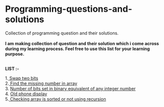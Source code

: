# Programming-questions-and-solutions</br>
Collection of programming question and their solutions.</br></br>
<b>I am making collection of question and their solution which i come across during my learning process.
Feel free to use this list for your learning purpose.</b></br></br>

<b>LIST :-</b></br>

1.<a href= https://github.com/vivekjain202/Programming-questions-and-solutions/blob/master/swap%20two%20bits.txt> Swap two bits</a></br>
2.<a href= https://github.com/vivekjain202/Programming-questions-and-solutions/blob/master/Find%20missing%20numbers%20in%20array.txt> Find the missing number in array</a></br>
3. <a href= https://github.com/vivekjain202/Programming-questions-and-solutions/blob/master/Number%20of%20set%20bits%20in%20a%20number.txt> Number of bits set in binary equivalent of any integer number </a></br>
4. <a href=https://github.com/vivekjain202/Programming-questions-and-solutions/blob/master/Old%20phone%20display.txt> Old phone display </a></br>
5.<a href=https://github.com/vivekjain202/Programming-questions-and-solutions/blob/master/is%20sorted.txt> Checking array is sorted or not using recursion </a></br>
